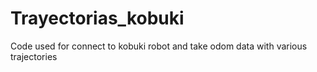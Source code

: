 # Trayectorias_kobuki
Code used for connect to kobuki robot and take odom data with various trajectories
